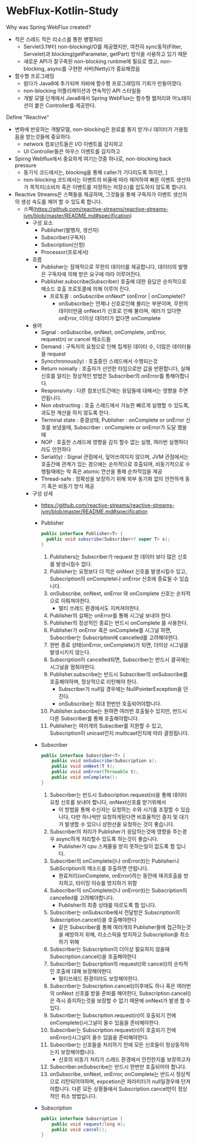 # WebFlux-Kotlin-Study

Why was Spring WebFlux created?
* 적은 스레드 적은 리소스를 통한 병렬처리
  * Servlet3.1부터 non-blockingI/O를 제공했지만, 여전히 sync동작(Filter, Servelet)과 blocking(getParameter, getPart) 방식을 사용하고 있기 때문
  * 새로운 API가 잘구축된 non-blocking runtime에 필요로 했고, non-blocking, async를 구현한 서버(Netty)가 중요해졌음
* 함수형 프로그래밍
  * 람다가 Java8에 추가되며 자바에 함수형 프로그래밍의 기회가 만들어졌다.
  * non-blocking 어플리케이션과 연속적인 API 스타일들
  * 개발 모델 단계에서 Java8에서 Spring WebFlux는 함수형 웹처리와 어노테이션이 붙은 Controller를 제공한다.

Define "Reactive"
* 변화에 반응하는 개발모델, non-blocking은 완료를 통지 받거나 데이터가 가용됬음을 받는것들에 중요하다.
  * network 컴포넌트들은 I/O 이벤트를 감지하고
  * UI Controller들은 마우스 이벤트를 감지하고
* Spirng Webflux에서 중요하게 여기는것중 하나로, non-blocking back pressure
  * 동기식 코드에서는, blocking을 통해 caller가 기다리도록 하지만, ]
  * non-blocking 코드에서는 이벤트의 비율에 따라 제어하여 빠른 이벤트 생산자가 목적지(소비자 혹은 이벤트를 저장하는 저장소)를 압도하지 않도록 합니다.
* Reactive Streams은 스펙들을 제공하며, 그것들을 통해 구독자가 이벤트 생산자의 생성 속도를 제어 할 수 있도록 합니다.
  * 스펙(https://github.com/reactive-streams/reactive-streams-jvm/blob/master/README.md#specification)
    * 구성 요소
      * Publisher(발행자, 생산자)
      * Subscriber(구독자)
      * Subscription(신청)
      * Processor(프로세서)
    * 흐름
      * Publisher는 잠재적으로 무한의 데이터를 제공합니다, 데이터의 발행은 구독자에 의해 받은 요구에 따라 이루어진다.
      * Publisher.subscribe(Subscriber) 호출에 대한 응답은 순차적으로 메소드 호출 프로토콜에 의해 이루어 진다.
        * 프로토콜 : onSubscribe onNext* (onError | onComplete)?
          * onSubscribe는 언제나 신호로인해 불리는 부분이며, 무한의 데이터만큼 onNext가 신호로 인해 불리며, 에러가 있다면 onError, 더이상 데이터가 없다면 onComplete
    * 용어
      * Signal : onSubscribe, onNext, onComplete, onError, request(n) or cancel 메소드들
      * Demand : 구독자의 요청으로 인해 집계된 데이터 수, 더많은 데이터들을 request
      * Syncchronous(ly) : 호출중인 스레드에서 수행되는것
      * Return nomally : 호출자가 선언한 타임으로만 값을 반환합니다, 실패 신호를 알리는 정상적인 방법은 Subscriber의 onError를 통해야합니다.
      * Responsivity : 다른 컴포넌트간에는 응답들에 대해서는 영향을 주면 안됩니다.
      * Non obstructing : 호출 스레드에서 가능한 빠르게 실행할 수 있도록, 과도한 계산을 하지 않도록 한다.
      * Terminal state : 종결상태, Publisher : onComplete or onError 신호를 보냈을때, Subscriber : onComplete or onError가 도달 했을때
      * NOP : 호출한 스레드에 영향을 감지 할수 없는 실행, 여러번 실행하더라도 안전하다
      * Serial(ly) : Signal 관점에서, 덮어쓰여지지 않으며, JVM 관점에서는 호출간에 관계가 있는 경으에는 순차적으로 호출되며, 비동기적으로 수행될때에는 락 혹은 atomic 연산을 통해 순차적임을 제공
      * Thread-safe : 정확성을 보장하기 위해 외부 동기화 없이 안전하게 동기 혹은 비동기 방식 제공
    * 구성 상세
      * https://github.com/reactive-streams/reactive-streams-jvm/blob/master/README.md#specification
      * Publisher
        ```java
        public interface Publisher<T> {
          public void subscribe(Subscriber<? super T> s);
        }

        ```
        1. Publishers는 Subscriber가 request 한 데이터 보다 많은 신호를 발생시킬수 없다.
        2. Publisher는 요청보다 더 적은 onNext 신호를 발생시킬수 있고, Subscription의 onComplete나 onError 신호에 종료될 수 있습니다.
        3. onSubscribe, onNext, onError 와 onComplete 신호는 순차적으로 이뤄져야한다.
           * 멀티 쓰레드 환경에서도 지켜져야한다.
        4. Publisher의 실패는 onError를 통해 시그널 보내야 한다.
        5. Publisher의 정상적인 종료는 반드시 onComplete 를 사용한다.
        6. Publisher가 onError 혹은 onComplete를 시그널 하면, Subscriber는 Subscription에 cancelled를 고려해야한다.
        7. 한번 종료 상태(onError, onComplete)가 되면, 더이상 시그널을 발생시키지 않는다.
        8. Subscription이 cancelled되면, Subscriber는 반드시 결국에는 시그널을 멈춰야한다.
        9. Publisher.subscribe는 반드시 Subscriber의 onSubscribe를 호출해야하며, 정상적으로 리턴해야 한다.
           * Subscriber가 null일 경우에는 NullPointerException을 던진다.
           * onSubscribe는 최대 한번만 호출되어야합니다.
        10. Publisher.subscribe는 원하면 여러번 호출될수 있지만, 반드시 다른 Subscriber를 통해 호출해야합니다.
        11. Publisher는 여러개의 Subsciber를 지원할 수 있고, Subscription이 unicast인지 multicast인지에 따라 결정됩니다.
        
      * Subscriber
        ```java
        public interface Subscriber<T> {
            public void onSubscribe(Subscription s);
            public void onNext(T t);
            public void onError(Throwable t);
            public void onComplete();
        }

        ```
        1. Subscriber는 반드시 Subscription.request(n)을 통해 데이터 요청 신호를 보내야 합니다, onNext신호를 받기위해서
           * 이 방법을 통해 수신자는 요청하는 수와 시기를 조절할 수 있습니다, 다만 하나씩만 요청하게된다면 비효율적인 중지 및 대기 가 발생할 수 있으니 상한선을 요청하는 것이 좋습니다.
        2. Subscriber의 처리가 Publisher가 응답하는것에 영향을 주는경우 async하게 처리할수 있도록 하는것이 좋습니다.
           * Publisher가 cpu 스케줄을 받지 못하는일이 없도록 함 입니다.
        3. Subscriber의 onComplete()나 onError(t)는 Publisher나 SubScription의 메소드를 호출하면 안됩니다.
           * 완료처리(onComplete, onError)하는 동안에 재귀호출을 방지하고, 타이밍 이슈를 방지하기 위함
        4. Subscriber의 onComplete()나 onError(t)는 Subscription의 cancelled를 고려해야합니다.
           * Publisher의 최종 상태를 따르도록 함 입니다.
        5. Subscriber는 onSubscribe에서 전달받은 Subscription의 Subscription.cancel()을 호출해야한다
           * 같은 Subscriber를 통해 여러개의 Publisher들에 접근하는것을 예방하지 위해, 리소스릭을 방지하고 Subscription을 취소하기 위해
        6. Subscriber는 Subscription이 더이상 필요하지 않을때 Subscription.cancel()을 호출해야한다
        7. Subscriber는 Subscription의 request()와 cancel()의 순차적인 호출에 대해 보장해야한다.
           * 멀티쓰레드 환경이라도 보장해야한다.
        8. Subscriber는 Subscription.cancel()이후에도 하나 혹은 여러번의 onNext 신호를 받을 준비를 해야한다, Subscription.cancel()은 즉시 중지하는것을 보장할 수 없기 때문에 onNext가 발생 할 수 있다.
        9. Subscriber는 Subscription.request(n)이 호출되기 전에 onComplete()시그널이 올수 있음을 준비해야한다.
        10. Subscriber는 Subscription.request(n)이 호출되기 전에 onError()시그널이 올수 있음을 준비해야한다.
        11. Subscriber는 신호들을 처리하기 전에 모든 신호들이 정상동작하는지 보장해야합니다.
            * 신호의 비동기 처리가 스레드 환경에서 안전한지를 보장하고자
        12. Subscriber.onSubscribe는 반드시 한번만 호출되어야 합니다.
        13. onSubscribe, onNext, onError, onComplete는 반드시 정상적으로 리턴되어야하며, expcetion은 파라미터가 null일경우에 던져야합니다. 다른 모든 상황들에서 Subscription.cancel만이 정상적인 취소 방법입니다.
        
        
      * Subscription
        ```java
        public interface Subscription {
            public void request(long n);
            public void cancel();
        }

        ```
      
      
    



